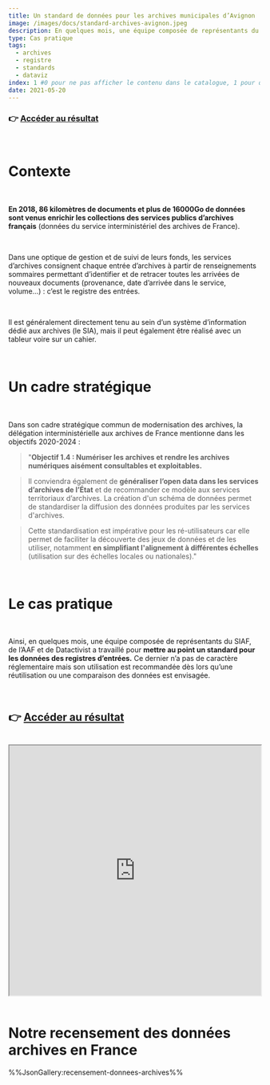 ```yaml
---
title: Un standard de données pour les archives municipales d’Avignon
image: /images/docs/standard-archives-avignon.jpeg
description: En quelques mois, une équipe composée de représentants du SIAF, de l’AAF et de Datactivist a travaillé pour mettre au point un standard pour les données des registres d’entrées
type: Cas pratique
tags:
  - archives
  - registre
  - standards
  - dataviz
index: 1 #0 pour ne pas afficher le contenu dans le catalogue, 1 pour qu'il s'affiche dans le catalogue
date: 2021-05-20
--- 
```


### 👉 [Accéder au résultat](https://datactivist.coop/registre_entrees/Dashboard_viz/#section-%C3%A9volutions-temporelles)

</br>

# Contexte

</br>

**En 2018, 86 kilomètres de documents et plus de 16000Go de données sont venus enrichir les collections des services publics d’archives français** (données du service interministériel des archives de France).

</br>

Dans une optique de gestion et de suivi de leurs fonds, les services d’archives consignent chaque entrée d’archives à partir de renseignements sommaires permettant d’identifier et de retracer toutes les arrivées de nouveaux documents (provenance, date d’arrivée dans le service, volume…) : c’est le registre des entrées.

</br>

Il est généralement directement tenu au sein d’un système d’information dédié aux archives (le SIA), mais il peut également être réalisé avec un tableur voire sur un cahier.

</br>

# Un cadre stratégique

</br>

Dans son cadre stratégique commun de modernisation des archives, la délégation interministérielle aux archives de France mentionne dans les objectifs 2020-2024 :

> "**Objectif 1.4 : Numériser les archives et rendre les archives numériques aisément consultables et exploitables.**

> Il conviendra également de **généraliser l’open data dans les services d’archives de l’État** et de recommander ce modèle aux services territoriaux d’archives. La création d'un schéma de données permet de standardiser la diffusion des données produites par les services d'archives. 

> Cette standardisation est impérative pour les ré-utilisateurs car elle permet de faciliter la découverte des jeux de données et de les utiliser, notamment **en simplifiant l'alignement à différentes échelles** (utilisation sur des échelles locales ou nationales)."

</br>

# Le cas pratique

</br>

Ainsi, en quelques mois, une équipe composée de représentants du SIAF, de l’AAF et de Datactivist a travaillé pour **mettre au point un standard pour les données des registres d’entrées.** Ce dernier n’a pas de caractère réglementaire mais son utilisation est recommandée dès lors qu’une réutilisation ou une comparaison des données est envisagée.

</br>

## 👉 [Accéder au résultat](https://datactivist.coop/registre_entrees/Dashboard_viz/#section-%C3%A9volutions-temporelles)

</br>

<div class="responsiveIframe">
  <iframe
    width="100%"
    height="500"
    src="https://datactivist.coop/registre_entrees/Dashboard_viz/#section-%C3%A9volutions-temporelles">
  </iframe>
</div>

</br>

# Notre recensement des données archives en France

%%JsonGallery:recensement-donnees-archives%%